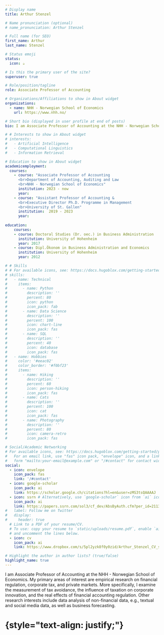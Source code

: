 ```yaml
---
# Display name
title: Arthur Stenzel

# Name pronunciation (optional)
# name_pronunciation: Arthur Stenzel

# Full name (for SEO)
first_name: Arthur
last_name: Stenzel

# Status emoji
status:
  icon: ☕️

# Is this the primary user of the site?
superuser: true

# Role/position/tagline
role: Associate Professor of Accounting

# Organizations/Affiliations to show in About widget
organizations:
  - name: NHH - Norwegian School of Economics
    url: https://www.nhh.no/

# Short bio (displayed in user profile at end of posts)
bio: I am Associate Professor of Accounting at the NHH - Norwegian School of Economics. My primary areas of interest are empirical research on financial regulation, corporate tax, and private markets. More specifically, I examine the measurement of tax avoidance, the influence of taxation on corporate innovation, and the real effects of financial accounting regulation. Other research interests include data analysis of non-financial data, e.g., textual and social media data, as well as business forecasting.

# # Interests to show in About widget
# interests:
#   - Artificial Intelligence
#   - Computational Linguistics
#   - Information Retrieval

# Education to show in About widget
academicemployment:
  courses:
    - course: "Associate Professor of Accounting 
      <br>Department of Accounting, Auditing and Law
      <br>NHH - Norwegian School of Economics" 
      institution: 2023 - now
      year: 
    - course: "Assistant Professor of Accounting & 
      <br>Executive Director Ph.D. Programme in Management 
      <br>University of St. Gallen"
      institution:  2019 - 2023 
      year: 
    
education:
    courses:
    - course: Doctoral Studies (Dr. oec.) in Business Administration
      institution: University of Hohenheim
      year: 2017
    - course: Dipl.Ökonom in Business Administration and Economics
      institution: University of Hohenheim
      year: 2012 

# # Skills
# # For available icons, see: https://docs.hugoblox.com/getting-started/page-builder/#icons
# skills:
#   - name: Technical
#     items:
#       - name: Python
#         description: ''
#         percent: 80
#         icon: python
#         icon_pack: fab
#       - name: Data Science
#         description: ''
#         percent: 100
#         icon: chart-line
#         icon_pack: fas
#       - name: SQL
#         description: ''
#         percent: 40
#         icon: database
#         icon_pack: fas
#   - name: Hobbies
#     color: '#eeac02'
#     color_border: '#f0bf23'
#     items:
#       - name: Hiking
#         description: ''
#         percent: 60
#         icon: person-hiking
#         icon_pack: fas
#       - name: Cats
#         description: ''
#         percent: 100
#         icon: cat
#         icon_pack: fas
#       - name: Photography
#         description: ''
#         percent: 80
#         icon: camera-retro
#         icon_pack: fas

# Social/Academic Networking
# For available icons, see: https://docs.hugoblox.com/getting-started/page-builder/#icons
#   For an email link, use "fas" icon pack, "envelope" icon, and a link in the
#   form "mailto:your-email@example.com" or "/#contact" for contact widget.
social:
  - icon: envelope
    icon_pack: fas
    link: '/#contact'
  - icon: google-scholar
    icon_pack: ai
    link: https://scholar.google.ch/citations?hl=en&user=zMS3tsQAAAAJ
  - icon: ssrn # Alternatively, use `google-scholar` icon from `ai` icon pack
    icon_pack: ai
    link: https://papers.ssrn.com/sol3/cf_dev/AbsByAuth.cfm?per_id=2113566
#   label: Follow me on Twitter
#   display:
#     header: true
  # Link to a PDF of your resume/CV.
  # To use: copy your resume to `static/uploads/resume.pdf`, enable `ai` icons in `params.yaml`,
  # and uncomment the lines below.
  - icon: cv
    icon_pack: ai
    link: https://www.dropbox.com/s/5pl2yzk8f0y0zid/Arthur_Stenzel_CV_short.pdf?dl=0

# Highlight the author in author lists? (true/false)
highlight_name: true
---
```


I am Associate Professor of Accounting at the NHH - Norwegian School of Economics. My primary areas of interest are empirical research on financial regulation, corporate tax, and private markets. More specifically, I examine the measurement of tax avoidance, the influence of taxation on corporate innovation, and the real effects of financial accounting regulation. Other research interests include data analysis of non-financial data, e.g., textual and social media data, as well as business forecasting.
# {style="text-align: justify;"}
